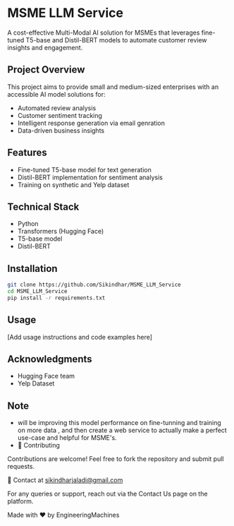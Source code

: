 # MSME LLM Service

A cost-effective Multi-Modal AI solution for MSMEs that leverages fine-tuned T5-base and Distil-BERT models to automate customer review insights and engagement.

##  Project Overview

This project aims to provide small and medium-sized enterprises with an accessible AI model solutions for:
- Automated review analysis
- Customer sentiment tracking
- Intelligent response generation via email genration
- Data-driven business insights

##  Features

- Fine-tuned T5-base model for text generation
- Distil-BERT implementation for sentiment analysis
- Training on synthetic and Yelp dataset


##  Technical Stack

- Python
- Transformers (Hugging Face)
- T5-base model
- Distil-BERT

##  Installation

```bash
git clone https://github.com/Sikindhar/MSME_LLM_Service
cd MSME_LLM_Service
pip install -r requirements.txt
```

##  Usage

[Add usage instructions and code examples here]


##  Acknowledgments

- Hugging Face team
- Yelp Dataset

 ##  Note

 - will be improving this model performance on fine-tunning and training on more data , and then create a web service to actually make a perfect use-case and helpful for MSME's.
 - 🤝 Contributing

Contributions are welcome! Feel free to fork the repository and submit pull requests.

📧 Contact at sikindharjaladi@gmail.com

For any queries or support, reach out via the Contact Us page on the platform.

Made with ❤️ by EngineeringMachines
